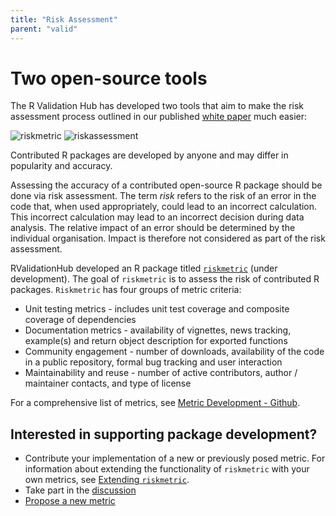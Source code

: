 ```yaml
---
title: "Risk Assessment"
parent: "valid"
---
```


# Two open-source tools

The R Validation Hub has developed two tools that aim to make the risk assessment process outlined in our published [white paper](https://www.pharmar.org/white-paper/) much easier:

![riskmetric](/img/risk/riskmetric_logo.png)
![riskassessment](/img/risk/riskassessment_logo.png)





Contributed R packages are developed by anyone and may differ in popularity and accuracy. 

Assessing the accuracy of a contributed open-source R package should be done via risk assessment. The term *risk* refers to the risk of an error in the code that, when used appropriately, could lead to an incorrect calculation. This incorrect calculation may lead to an incorrect decision during data analysis. The relative impact of an error should be determined by the individual organisation. Impact is therefore not considered as part of the risk assessment.

RValidationHub developed an R package titled [`riskmetric`](https://pharmar.github.io/riskmetric/articles/riskmetric.html) (under development). The goal of `riskmetric` is to assess the risk of contributed R packages. `Riskmetric` has four groups of metric criteria:

* Unit testing metrics - includes unit test coverage and composite coverage of dependencies
* Documentation metrics - availability of vignettes, news tracking, example(s) and return object description for exported functions
* Community engagement - number of downloads, availability of the code in a public repository, formal bug tracking and user interaction
* Maintainability and reuse - number of active contributors, author / maintainer contacts, and type of license


For a comprehensive list of metrics, see [Metric Development - Github](https://github.com/pharmaR/riskmetric/projects/1).

## Interested in supporting package development?

* Contribute your implementation of a new or previously posed metric. For information about extending the functionality of `riskmetric` with your own metrics, see [Extending `riskmetric`](https://pharmar.github.io/riskmetric/articles/extending-riskmetric.html).
* Take part in the [discussion](https://github.com/pharmaR/riskmetric/issues?q=is%3Aopen+is%3Aissue+label%3A%22Metric+Proposal%22)
* [Propose a new metric](https://github.com/pharmaR/riskmetric/issues/new?labels=Metric%20Proposal)
